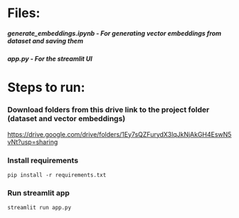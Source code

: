 # Files:
##### generate_embeddings.ipynb - For generating vector embeddings from dataset and saving them
##### app.py - For the streamlit UI



# Steps to run:

### Download folders from this drive link to the project folder (dataset and vector embeddings)
https://drive.google.com/drive/folders/1Ey7sQZFurydX3lqJkNjAkGH4EswN5vNt?usp=sharing

### Install requirements
```
pip install -r requirements.txt
```

### Run streamlit app
```
streamlit run app.py
```

